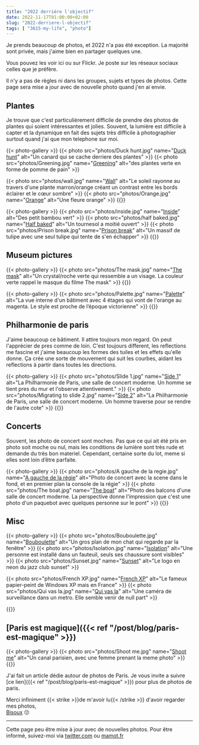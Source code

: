 ```yaml
---
title: "2022 derrière l'objectif"
date: 2022-11-17T01:00:00+02:00
slug: "2022-derriere-l-objectif"
tags: [ "3615-my-life", "photo"]
---
```


Je prends beaucoup de photos, et 2022 n'a pas été exception. La majorité sont privée, mais j'aime bien en partager quelques une.

Vous pouvez les voir ici ou sur Flickr. Je poste sur les réseaux sociaux celles que je préfère. 

Il n'y a pas de règles ni dans les groupes, sujets et types de photos.
Cette page sera mise a jour avec de nouvelle photo quand j'en ai envie.


## Plantes 
Je trouve que c'est particulièrement difficile de prendre des photos de plantes qui soient intéressantes et jolies.
Souvent, la lumière est difficile à capter et la dynamique en fait des sujets très difficile à photographier surtout quand j'ai que mon telephone sur moi.

{{< photo-gallery >}}
{{< photo src="photos/Duck hunt.jpg" name="[Duck hunt](https://www.flickr.com/photos/ztec/52505190808)" alt="Un canard qui se cache derriere des plantes" >}}
{{< photo src="photos/Greening.jpg" name="[Greening](https://www.flickr.com/photos/ztec/52505113115)" alt="des plantes verte en forme de pomme de pain" >}}

{{< photo src="photos/wall.jpg" name="[Wall](https://www.flickr.com/photos/ztec/52504636676)" alt="Le soleil rayonne au travers d'une plante marron/orange créant un contrast entre les bords éclairer et le cœur sombre" >}}
{{< photo src="photos/Orange.jpg" name="[Orange](https://www.flickr.com/photos/ztec/52504746346)" alt="Une fleure orange" >}}
{{</photo-gallery>}}

{{< photo-gallery >}}
{{< photo src="photos/inside.jpg" name="[Inside](https://www.flickr.com/photos/ztec/52504907754)" alt="Des petit bambou vert" >}}
{{< photo src="photos/half baked.jpg" name="[Half baked](https://www.flickr.com/photos/ztec/52505190793)" alt="Un tournesol a moitié ouvert" >}}
{{< photo src="photos/Prison break.jpg" name="[Prison break](https://www.flickr.com/photos/ztec/52504746326)" alt="Un massif de tulipe avec une seul tulipe qui tente de s'en échapper" >}}
{{</photo-gallery>}}


## Museum pictures

{{< photo-gallery >}}
{{< photo src="photos/The mask.jpg" name="[The mask](https://www.flickr.com/photos/ztec/52504148297)" alt="Un crystal/roche verte qui ressemble a un visage. La couleur verte rappel le masque du filme The mask" >}}
{{</photo-gallery>}}

{{< photo-gallery >}}
{{< photo src="photos/Palette.jpg" name="[Palette](https://www.flickr.com/photos/ztec/52504148307)" alt="La vue interne d'un bâtiment avec 4 étages qui vont de l'orange au magenta. Le style est proche de l’époque victorienne" >}}
{{</photo-gallery>}}

## Philharmonie de paris
J'aime beaucoup ce bâtiment. Il attire toujours mon regard. On peut l'apprécier de pres comme de loin. C'est toujours different, les reflections me fascine et j'aime beaucoup les formes des tuiles et les effets qu'elle donne. Ça crée une sorte de mouvement qui suit les courbes, aidant les reflections à partir dans toutes les directions.

{{< photo-gallery >}}
{{< photo src="photos/Slide 1.jpg" name="[Side 1](*https://www.flickr.com/photos/ztec/52504636736)" alt="La Philharmonie de Paris, une salle de concert moderne. Un homme se tient pres du mur et l'observe attentivement." >}}
{{< photo src="photos/Migrating to slide 2.jpg" name="[Side 2](https://www.flickr.com/photos/ztec/52504636781)" alt="La Philharmonie de Paris, une salle de concert moderne. Un homme traverse pour se rendre de l'autre cote" >}}
{{</photo-gallery>}}


## Concerts
Souvent, les photo de concert sont moches. Pas que ce qui ait été pris en photo soit moche ou nul, mais les conditions de lumière sont très rude et demande du très bon materiel.
Cependant, certaine sorte du lot, meme si elles sont loin d’être parfaite.


{{< photo-gallery >}}
{{< photo src="photos/A gauche de la regie.jpg" name="[A gauche de la régie](https://www.flickr.com/photos/ztec/52504907724)" alt="Photo de concert avec la scene dans le fond, et en premier plan la console de la régie" >}}
{{< photo src="photos/The boat.jpg" name="[The boat](https://www.flickr.com/photos/ztec/52505190848)" alt="Photo des balcons d'une salle de concert moderne. La perspective donne l'impression que c'est une photo d'un paquebot avec quelques personne sur le pont" >}}
{{</photo-gallery>}}

## Misc


{{< photo-gallery >}}
{{< photo src="photos/Bouboulette.jpg" name="[Bouboulette](https://www.flickr.com/photos/ztec/52505015984/in/dateposted/)" alt="Un gros plan de mon chat qui regarde par la fenêtre" >}}
{{< photo src="photos/Isolation.jpg" name="[Isolation](https://www.flickr.com/photos/ztec/52163301779/in/dateposted/)" alt="Une personne est installé dans un fauteuil, seuls ses chaussure sont visibles" >}}
{{< photo src="photos/Sunset.jpg" name="[Sunset](https://www.flickr.com/photos/ztec/52166383763)" alt="Le logo en neon du jazz club sunset" >}}

{{< photo src="photos/French XP.jpg" name="[French XP](https://www.flickr.com/photos/ztec/52232455659)" alt="Le fameux papier-peint de Windows XP mais en France" >}}
{{< photo src="photos/Qui vas la.jpg" name="[Qui vas la](https://www.flickr.com/photos/ztec/52505015959)" alt="Une caméra de surveillance dans un metro. Elle semble venir de null part" >}}

{{</photo-gallery>}}

## [Paris est magique]({{< ref "/post/blog/paris-est-magique" >}})

{{< photo-gallery >}}
{{< photo src="photos/Shoot me.jpg" name="[Shoot me](https://www.flickr.com/photos/ztec/52213604967)" alt="Un canal parisien, avec une femme prenant la meme photo" >}}
{{</photo-gallery>}}

J'ai fait un article dédie autour de photos de Paris. 
Je vous invite a  suivre [ce lien]({{< ref "/post/blog/paris-est-magique" >}}) pour plus de photos de paris.

Merci infiniment {{< strike >}}de m'avoir lu{{< /strike >}} d'avoir regarder mes photos,\
[Bisoux](/page/bisoux) :kissing:

---

Cette page peu être mise à jour avec de nouvelles photos. Pour être informé, suivez-moi via [twitter.com](https://twitter.com/ztec6/) ou [mamot.fr](https://mamot.fr/@ztec)